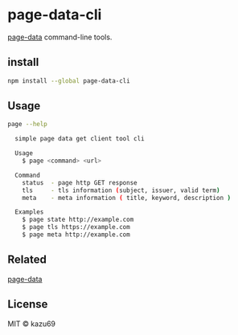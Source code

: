 # page-data-cli

[page-data](https://www.npmjs.com/package/page-data) command-line tools.

## install

```sh
npm install --global page-data-cli
```

## Usage

```sh
page --help

  simple page data get client tool cli

  Usage
    $ page <command> <url>

  Command
    status  - page http GET response
    tls     - tls information (subject, issuer, valid term)
    meta    - meta information ( title, keyword, description )

  Examples
    $ page state http://example.com
    $ page tls https://example.com
    $ page meta http://example.com
```

## Related

[page-data](https://www.npmjs.com/package/page-data)

## License

MIT © kazu69
